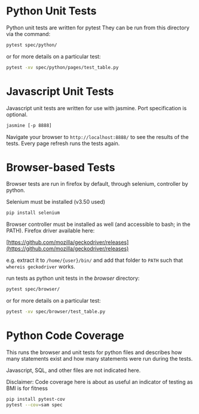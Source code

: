 # Python Unit Tests
Python unit tests are written for pytest
They can be run from this directory via the command:

```bash
pytest spec/python/
```
or for more details on a particular test:
```bash
pytest -xv spec/python/pages/test_table.py
```

# Javascript Unit Tests
Javascript unit tests are written for use with jasmine. Port specification is optional.
```bash
jasmine [-p 8888]
```
Navigate your browser to `http://localhost:8888/` to see the results of the tests. 
Every page refresh runs the tests again.

# Browser-based Tests
Browser tests are run in firefox by default, through selenium, controller by python.

Selenium must be installed (v3.50 used)
```bash
pip install selenium
```

Browser controller must be installed as well (and accessible to bash; in the PATH). Firefox driver available here:

[https://github.com/mozilla/geckodriver/releases](https://github.com/mozilla/geckodriver/releases)

e.g. extract it to `/home/{user}/bin/`
and add that folder to `PATH`
such that `whereis geckodriver` works.

run tests as python unit tests in the _browser_ directory:
```bash
pytest spec/browser/
```
or for more details on a particular test:
```bash
pytest -xv spec/browser/test_table.py
```

# Python Code Coverage
This runs the browser and unit tests for python files 
and describes how many statements exist and how many statements were run during the tests. 

Javascript, SQL, and other files are not indicated here.

Disclaimer: Code coverage here is about as useful an indicator of testing as BMI is for fitness
```bash
pip install pytest-cov
pytest --cov=sam spec
```